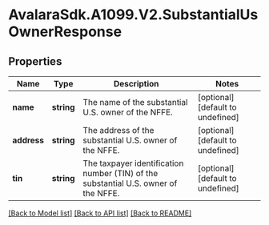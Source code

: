 # AvalaraSdk.A1099.V2.SubstantialUsOwnerResponse

## Properties

Name | Type | Description | Notes
------------ | ------------- | ------------- | -------------
**name** | **string** | The name of the substantial U.S. owner of the NFFE. | [optional] [default to undefined]
**address** | **string** | The address of the substantial U.S. owner of the NFFE. | [optional] [default to undefined]
**tin** | **string** | The taxpayer identification number (TIN) of the substantial U.S. owner of the NFFE. | [optional] [default to undefined]

[[Back to Model list]](../../../README.md#documentation-for-models) [[Back to API list]](../../../README.md#documentation-for-api-endpoints) [[Back to README]](../../../README.md)

